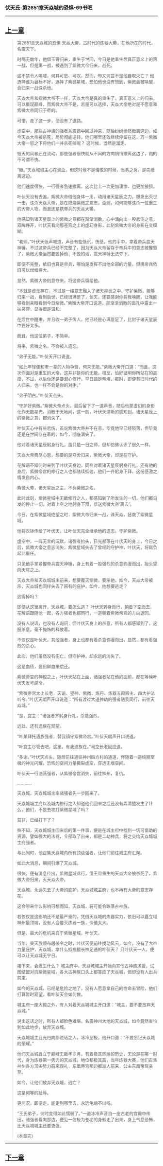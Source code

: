 ### 伏天氏-第2651章天焱城的恐惧-69书吧

--------
[上一章](./07da3d8c834949e9cc57bd3be9d5d4e9.md)
--------


>
>
>
>第2651章天焱城的恐惧
>天焱大帝，古时代的炼器大帝，在他所在的时代，名震天下。
>
>时隔无数年，他借王霄归来，重生于世间，今日是他重生后真正意义上的第一战，但是第一战，被遇到了紫微大帝归来，战死。
>
>这不禁令人唏嘘，何其可悲、可叹，然而，却又何尝不是他自取灭亡？
>他选择谁为目标不好，选择了紫微星域，恐怕他也没有想到，紫微会被唤醒，会归来一战诛杀他。
>
>天焱大帝和紫微大帝不一样，天焱大帝是真的重生了，真正意义上的归来，可以重现巅峰，而紫微大帝不是，若是可以选择，天焱大帝绝对是不愿意和紫微大帝同归于尽的。
>
>可惜，走了这一步，便没有了退路。
>
>虚空中，那些古神族的强者从震撼中回过神来，随后纷纷悄然撤离这边，如今天焱大帝被杀死，局势彻底逆转，他们哪里还敢继续停留在这，万一紫微大帝一怒之下将他们一并杀死掉呢？
>这时候，当然是溜走。
>
>毁灭的风暴还在流动，那些强者很快就从不同的方向悄悄撤离这边了，跑的不可谓不快。
>
>“撤。”天焱城城主心在滴血，但这时候不是悔恨的时候，当务之急，是先撤离这边。
>
>他们速度很快，一行强者急速撤离，这次比上一次更加凄惨、也更加狼狈。
>
>叶伏天没有去追，紫微大帝借他身体一用，动用诸天星辰之力，爆发出灭世一击，诛杀天焱大帝，是在燃烧紫微之意志，否则，如何能够诛杀一位重生的大帝人物，而且还是携帝兵的天焱大帝。
>
>他感知到诸天星辰上的紫微之意都在渐渐消散，心中涌向出一股悲伤之意，双眸睁开，叶伏天看向那苍穹之上的虚幻身影，此刻紫微大帝的身影在变模糊。
>
>“老师。”叶伏天低声喊道，声音有些低沉，伤感，他的手中，拿着帝兵震天神锤，不过这帝兵已经不完整了，因为天焱大帝留存于帝兵中的意志被摧毁了，紫微大帝当然要毁掉他，不毁的话，震天神锤无法夺下。
>
>即便不完整，依旧也算是帝兵，哪怕是发挥不出他全部的力量，但携帝兵依旧可以增幅巨大。
>
>显然，紫微大帝刻意夺来，将这帝兵留给他。
>
>“本就是虚无存在，不过是一缕意志融入了诸天星辰之中，守护紫微，能够归来一战，看到后世，已经很满足了，伏天，还要感谢你将我唤醒，让我能够看到亲眼看到今日紫微。”紫微大帝开口说道，那渐渐消散的面孔中露出一抹笑容，显得很是温和。
>
>在后世中醒来，并且收一弟子传人，他已经是心满意足了，比封于诸天星辰中要好太多。
>
>而且，他这位弟子，不简单。
>
>将来，紫微之名，不会被人遗忘。
>
>“弟子无能。”叶伏天开口说道。
>
>“如此年轻便和老一辈的人物争锋，何来无能。”紫微大帝开口道：“而且，这次你面对是重生的大帝，这并非是你的无能，相反，恰好证明你所站在的高度，不过，以后你还是要潜心修行，早日踏足帝境，那时，即便有旧时代的人归来，也一样不会是你的对手。”
>
>“弟子明白。”叶伏天点头。
>
>“守护好紫微。”紫微大帝点头，最后留下了一道声音，随后他那虚幻的身影化作无数星光，消散于天地间，这一刻，叶伏天清晰的感知到，诸天星辰上的紫微之意，都消失了。
>
>叶伏天心中有些悲伤，虽说紫微大帝并不在意，毕竟他早已经陨落，但毕竟还是在世间存在着的，如今，彻底消失了。
>
>他对着诸天星辰躬身行礼，虽只是一日之师，但却仿佛认识了很久一样。
>
>天焱大帝费尽心思，想要的是夺舍归来，紫微大帝，却是在守护。
>
>花解语不知何时来到了叶伏天身边，同样对着诸天星辰躬身行礼，还有他的身后，紫微帝宫的修行之人也都陆续抵达，他们一齐躬身下拜，这份感激之情发自内心。
>
>紫微大帝，诸天星辰之主，不负紫微之名。
>
>此时此刻，紫微星域中无数修行之人，都感知到了所发生的一切，他们都自发的停止一切，对着上空之地躬身下拜，恭送紫微大帝‘离去’。
>
>今日，在紫微星域绝望之时，紫微大帝归来一战，诛天焱，拯救了紫微星域。
>
>他将衣钵传给了叶伏天，让叶伏天完全继承他的遗志，守护紫微。
>
>虚空中，一阵无言的沉默，诸强者抬头，目光都落在叶伏天的身上，今日之后，紫微大帝之意志消失，紫微星域失去了曾经的守护神，叶伏天，将肩负起此重任。
>
>只见他手掌紧握帝兵震天神锤，身上有着一股强烈的杀意弥漫而出，抬头望向天穹之上。
>
>天焱大帝和天焱城城主前来，想要覆灭紫微，要杀他，如今，天焱大帝被杀，天焱城也同样失去了原有的庇护，如今，他想要逃走？
>
>逃得掉吗？
>
>即便从这里离开，天焱城，要怎么逃？
>叶伏天转身而行，朝着下空而去，花解语跟随他一起，各方强者也都同行，一道朝着紫微帝宫的方向返回。
>
>没有人说话，也没有人询问，但叶伏天身上的杀意，所有人都感知到了，这股杀意，毫不掩饰的释放着。
>
>不仅仅是叶伏天，其他强者，身上也都有着杀意弥漫而出，显然，都有着强烈的杀心。
>
>此次，他们虽然没有伤亡，但守护神，却永远的消失了。
>
>这是血债，要用鲜血来偿还。
>
>紫微帝宫的神殿之上，叶伏天站在上面，诸强者站在他的面前，都在等候叶伏天发号施令。
>
>“紫微帝宫太上长老，天谕、望神、紫微、炼丹、炼器五殿殿主、四大护法听令。”叶伏天朗声开口说道：“所有渡过大道神劫的强者随我同行，前往天焱城。”
>
>“是，宫主！”诸强者齐躬身行礼，杀意强烈。
>
>远处，还有遗族在观望。
>
>“叶某拜托遗族强者，替我镇守紫微帝宫。”叶伏天朗声开口说道。
>
>“叶宫主尽管去吧，这里，有我遗族在。”司空长老回应道。
>
>“多谢。”叶伏天点头，随后前往通往神州四方村的通道，伴随着一道绚丽至极的神光闪耀，恐怖的空间力量撕裂虚空，穿透无垠空间。
>
>叶伏天一行浩荡强者，从紫微帝宫消失，前往神州，复仇。
>
>…………
>
>天焱城，天焱城城主率诸强者先一步回来了。
>
>天焱城城主府以及城内修行之人知道他们回来之后还没有弄清楚发生了什么，他们，不是去攻打紫微星域了吗？
>
>莫非，已经打下了？
>
>殊不知，天焱城城主回来后的第一件事，便是在城主府中找到一切可借助的资源，譬如强大的法器，全部取了出来，都是二劫神兵，将之交给天焱城城主府强者。
>
>与此同时，他召集天焱城内所有顶级强者，让他们前往城主府汇聚。
>
>如此大消息，瞬间引爆了天焱城。
>
>很快，便有消息传出，紫微星域此行，借王霄重生的天焱大帝被杀死了，紫微大帝归来，灭天焱大帝。
>
>天焱城，永远失去了大帝的庇护，天焱城城主府，也不再有大帝的意志存在。
>
>这会带来什么影响可想而知，天焱城，将可能会跌落古神族。
>
>若仅仅是这影响还不是最严重的，凭借天焱城的炼器实力，依旧可以矗立域神州最顶端，没有人会覆灭炼器一族，价值太大。
>
>但是，最大的危机来自于紫微星域，叶伏天。
>
>当年，昊天族颁布屠杀令之时，叶伏天便前往搅动风云，如今，没有了大帝力量庇护，天焱城，拿什么抵挡擅长神足通的叶伏天？
>只叶伏天一人，便可以让天焱城无宁日。
>
>接下来，会发生什么？
>城主府中，天焱城城主开始向其他古神族求援，试图结盟对抗紫微星域，各大古神族口头上都答应了天焱城，但却没有人出兵前来。
>
>如今的天焱城，已经是危险之地了，没有人愿意拿自己的性命去冒险，他们打算暂时观望，看叶伏天会如何做。
>
>城主府一座大殿之外，有人对着天焱城城主开口道：“城主，要不要放弃天焱城。”
>
>说出这话之时，所有人都脸色难堪，名震神州大地的天焱城，如今竟然害怕到如此地步，放弃天焱城。
>
>天焱城城主目光扫向那说话之人，冰冷至极，他开口道：“不要忘记天焱城的荣耀。”
>
>他们天焱城矗立于巅峰无数年岁月，有着极其辉煌的历史，无论是在哪一时代，身为炼器第一势力的天焱城，地位都极其高，当年炼器大赛，他们召集神州各方顶尖势力前来观礼，东凰帝宫那边都派人前来，公主东凰帝鸳亲至。
>
>如今，让他们放弃天焱城，逃亡？
>
>这是何等的耻辱。
>
>更何况，即便走，能走到哪里去，永远龟缩不出吗。
>
>“王氏弟子，何时变得如此懦弱了。”一道冰冷声音自一座古老的宫殿中传出，诸强者看向那边，便见一位极为苍老的身影走了出来，身上气息恐怖，比天焱城城主还要更强。
>
>(本章完)
>
>

--------
[下一章](./5622f52019e0473b52606daf69f36114.md)
--------
